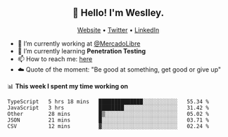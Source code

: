 <h2 align="center">👋 Hello! I'm Weslley.</h2>
<p align="center">
  <a href="http://weslleyneri.com.br">Website</a> •
  <a href="https://twitter.com/Weslley_Neri">Twitter</a> •
  <a href="https://www.linkedin.com/in/weslley-neri-3658908b">LinkedIn</a>
</p>


- 🔭 I’m currently working at [@MercadoLibre](https://github.com/mercadolibre)
- 🌱 I’m currently learning **Penetration Testing**
- 📫 How to reach me: [here](mailto:weslley39@gmail.com)
- ☁️ Quote of the moment: "Be good at something, get good or give up"

📊 **This week I spent my time working on**
<!--START_SECTION:waka-->
```text
TypeScript   5 hrs 18 mins   ██████████████░░░░░░░░░░░   55.34 % 
JavaScript   3 hrs           ████████░░░░░░░░░░░░░░░░░   31.42 % 
Other        28 mins         █▒░░░░░░░░░░░░░░░░░░░░░░░   05.02 % 
JSON         21 mins         █░░░░░░░░░░░░░░░░░░░░░░░░   03.71 % 
CSV          12 mins         ▓░░░░░░░░░░░░░░░░░░░░░░░░   02.24 % 
```
<!--END_SECTION:waka-->

<!-- Inspired by https://github.com/gruselhaus/gruselhaus -->